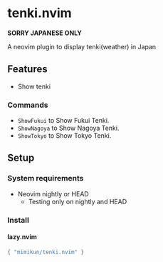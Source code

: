 # tenki.nvim

**SORRY JAPANESE ONLY**

A neovim plugin to display tenki(weather) in Japan

## Features

- Show tenki

### Commands

- `ShowFukui` to Show Fukui Tenki.
- `ShowNagoya` to Show Nagoya Tenki.
- `ShowTokyo` to Show Tokyo Tenki.

## Setup

### System requirements

- Neovim nightly or HEAD
  - Testing only on nightly and HEAD

### Install

#### lazy.nvim

```lua
{ "mimikun/tenki.nvim" }
```
